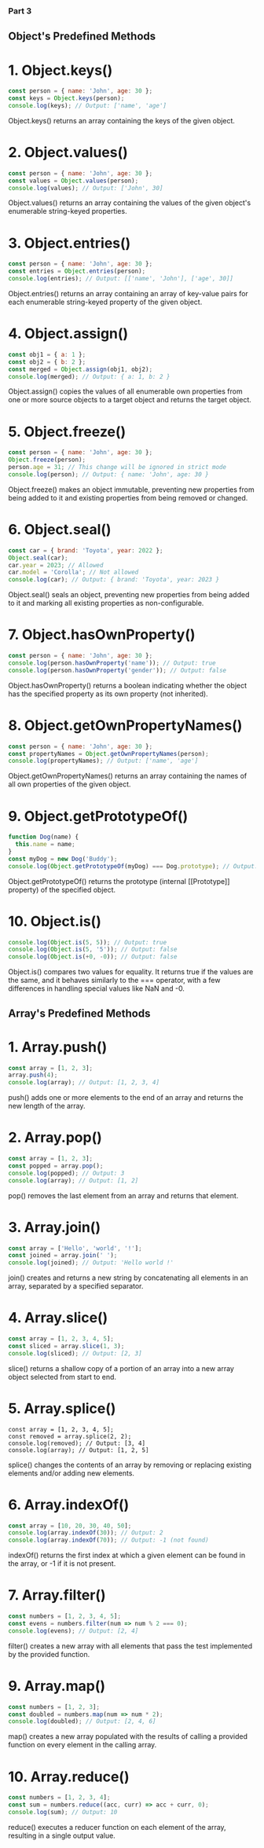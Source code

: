 ### Part 3
## Object's Predefined Methods
# 1. Object.keys()
```js
const person = { name: 'John', age: 30 };
const keys = Object.keys(person);
console.log(keys); // Output: ['name', 'age']
```
Object.keys() returns an array containing the keys of the given object.

# 2. Object.values()
```js
const person = { name: 'John', age: 30 };
const values = Object.values(person);
console.log(values); // Output: ['John', 30]
```
Object.values() returns an array containing the values of the given object's enumerable string-keyed properties.

# 3. Object.entries()
```js
const person = { name: 'John', age: 30 };
const entries = Object.entries(person);
console.log(entries); // Output: [['name', 'John'], ['age', 30]]
```
Object.entries() returns an array containing an array of key-value pairs for each enumerable string-keyed property of the given object.

# 4. Object.assign()
```js
const obj1 = { a: 1 };
const obj2 = { b: 2 };
const merged = Object.assign(obj1, obj2);
console.log(merged); // Output: { a: 1, b: 2 }
```
Object.assign() copies the values of all enumerable own properties from one or more source objects to a target object and returns the target object.

# 5. Object.freeze()
```js
const person = { name: 'John', age: 30 };
Object.freeze(person);
person.age = 31; // This change will be ignored in strict mode
console.log(person); // Output: { name: 'John', age: 30 }
```
Object.freeze() makes an object immutable, preventing new properties from being added to it and existing properties from being removed or changed.

# 6. Object.seal()
```js
const car = { brand: 'Toyota', year: 2022 };
Object.seal(car);
car.year = 2023; // Allowed
car.model = 'Corolla'; // Not allowed
console.log(car); // Output: { brand: 'Toyota', year: 2023 }
```
Object.seal() seals an object, preventing new properties from being added to it and marking all existing properties as non-configurable.

# 7. Object.hasOwnProperty()
```js
const person = { name: 'John', age: 30 };
console.log(person.hasOwnProperty('name')); // Output: true
console.log(person.hasOwnProperty('gender')); // Output: false
```
Object.hasOwnProperty() returns a boolean indicating whether the object has the specified property as its own property (not inherited).

# 8. Object.getOwnPropertyNames()
```js
const person = { name: 'John', age: 30 };
const propertyNames = Object.getOwnPropertyNames(person);
console.log(propertyNames); // Output: ['name', 'age']
```
Object.getOwnPropertyNames() returns an array containing the names of all own properties of the given object.

# 9. Object.getPrototypeOf()
```js
function Dog(name) {
  this.name = name;
}
const myDog = new Dog('Buddy');
console.log(Object.getPrototypeOf(myDog) === Dog.prototype); // Output: true
```
Object.getPrototypeOf() returns the prototype (internal [[Prototype]] property) of the specified object.

# 10. Object.is()
```js
console.log(Object.is(5, 5)); // Output: true
console.log(Object.is(5, '5')); // Output: false
console.log(Object.is(+0, -0)); // Output: false
```
Object.is() compares two values for equality. It returns true if the values are the same, and it behaves similarly to the === operator, with a few differences in handling special values like NaN and -0.

## Array's Predefined Methods

# 1. Array.push()
```js
const array = [1, 2, 3];
array.push(4);
console.log(array); // Output: [1, 2, 3, 4]
```
push() adds one or more elements to the end of an array and returns the new length of the array.

# 2. Array.pop()
```js
const array = [1, 2, 3];
const popped = array.pop();
console.log(popped); // Output: 3
console.log(array); // Output: [1, 2]
```
pop() removes the last element from an array and returns that element.

# 3. Array.join()
```js
const array = ['Hello', 'world', '!'];
const joined = array.join(' ');
console.log(joined); // Output: 'Hello world !'
```
join() creates and returns a new string by concatenating all elements in an array, separated by a specified separator.

# 4. Array.slice()
```js
const array = [1, 2, 3, 4, 5];
const sliced = array.slice(1, 3);
console.log(sliced); // Output: [2, 3]
```
slice() returns a shallow copy of a portion of an array into a new array object selected from start to end.

# 5. Array.splice()
```
const array = [1, 2, 3, 4, 5];
const removed = array.splice(2, 2);
console.log(removed); // Output: [3, 4]
console.log(array); // Output: [1, 2, 5]
```
splice() changes the contents of an array by removing or replacing existing elements and/or adding new elements.

# 6. Array.indexOf()
```js
const array = [10, 20, 30, 40, 50];
console.log(array.indexOf(30)); // Output: 2
console.log(array.indexOf(70)); // Output: -1 (not found)
```
indexOf() returns the first index at which a given element can be found in the array, or -1 if it is not present.

# 7. Array.filter()
```js
const numbers = [1, 2, 3, 4, 5];
const evens = numbers.filter(num => num % 2 === 0);
console.log(evens); // Output: [2, 4]
```
filter() creates a new array with all elements that pass the test implemented by the provided function.

# 9. Array.map()
```js
const numbers = [1, 2, 3];
const doubled = numbers.map(num => num * 2);
console.log(doubled); // Output: [2, 4, 6]
```
map() creates a new array populated with the results of calling a provided function on every element in the calling array.

# 10. Array.reduce()
```js
const numbers = [1, 2, 3, 4];
const sum = numbers.reduce((acc, curr) => acc + curr, 0);
console.log(sum); // Output: 10
```
reduce() executes a reducer function on each element of the array, resulting in a single output value.

